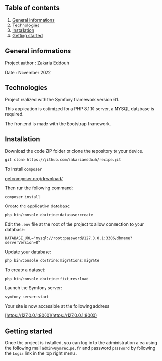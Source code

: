 ## Table of contents

1. [General informations](#general-informations)
2. [Technologies](#technologies)
3. [Installation](#installation)
4. [Getting started](#getting-started)

## General informations

Project author : Zakaria Eddouh

Date : November 2022

## Technologies

Project realized with the Symfony framework version 6.1.

This application is optimized for a PHP 8.1.10 server, a MYSQL database is required.

The frontend is made with the Bootstrap framework.

## Installation

Download the code ZIP folder or clone the repository to your device.

```text
git clone https://github.com/zakariaeddouh/recipe.git
```

To install `composer`

[getcomposer.org/download/](https://getcomposer.org/download/)

Then run the following command:

```text
composer install
```

Create the application database:

```text
php bin/console doctrine:database:create
```

Edit the `.env` file at the root of the project to allow connection to your database:

```text
DATABASE_URL="mysql://root:password@127.0.0.1:3306/dbname?serverVersion=8"
```

Update your database:

```text
php bin/console doctrine:migrations:migrate
```

To create a dataset:

```text
php bin/console doctrine:fixtures:load
```

Launch the Symfony server:

```text
symfony server:start
```

Your site is now accessible at the following address

[https://127.0.0.1:8000](https://127.0.0.1:8000)

## Getting started

Once the project is installed, you can log in to the administration area using the following mail `admin@symrecipe.fr` and password `password` by following the `Login` link in the top right menu .
